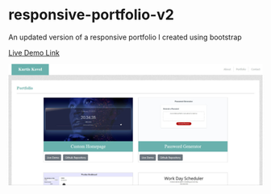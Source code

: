 # responsive-portfolio-v2
An updated version of a responsive portfolio I created using bootstrap

[Live Demo Link](https://kjekcode.github.io/responsive-portfolio-v2/)

![Project Screenshot](./assets/images/screenshot.jpg)